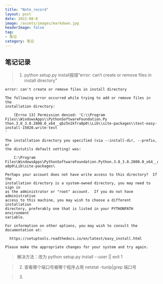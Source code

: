 ```yaml
---
title: "Note_record"
layout: post
date: 2022-08-8
image: /assets/images/markdown.jpg
headerImage: false
tag:
- 笔记
category: 笔记
---
```


##	笔记记录

> 1. python setup.py install报错“error: can‘t create or remove files in install directory”

	error: can't create or remove files in install directory

	The following error occurred while trying to add or remove files in the
	installation directory:

	    [Errno 13] Permission denied: 'C:\\Program Files\\WindowsApps\\PythonSoftwareFoundation.Py
	thon.3.8_3.8.2800.0_x64__qbz5n2kfra8p0\\Lib\\site-packages\\test-easy-install-15020.write-test
	'

	The installation directory you specified (via --install-dir, --prefix, or
	the distutils default setting) was:

	    C:\Program Files\WindowsApps\PythonSoftwareFoundation.Python.3.8_3.8.2800.0_x64__qbz5n2kfr
	a8p0\Lib\site-packages\

	Perhaps your account does not have write access to this directory?  If the
	installation directory is a system-owned directory, you may need to sign in
	as the administrator or "root" account.  If you do not have administrative
	access to this machine, you may wish to choose a different installation
	directory, preferably one that is listed in your PYTHONPATH environment
	variable.

	For information on other options, you may wish to consult the
	documentation at:

	  https://setuptools.readthedocs.io/en/latest/easy_install.html

	Please make the appropriate changes for your system and try again.


> 解决方法：改为 python setup.py install --user || exit 1

> 2. 查看哪个端口号被哪个程序占用 netstat -tunlp|grep 端口号

> 3. 
